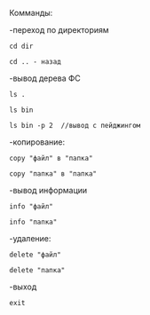 ﻿Комманды:

-переход по директориям

    cd dir
    
    cd .. - назад

-вывод дерева ФС

    ls .

    ls bin

    ls bin -p 2  //вывод с пейджингом

-копирование:

    copy "файл" в "папка"

    copy "папка" в "папка"
    

-вывод информации

    info "файл"

    info "папка"

-удаление:

    delete "файл"

    delete "папка"


-выход

    exit
